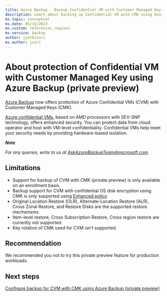```yaml
---
title: Azure Backup - Backup Confidential VM with Customer Managed Key using Azure Backup CMK overview (preview) 
description: Learn about backing up Confidential VM with CMK using Azure Backup.
ms.topic: conceptual
ms.date: 05/15/2023
ms.custom: references_regions
ms.service: backup
author: jyothisuri
ms.author: jsuri
---
```


# About protection of Confidential VM with Customer Managed Key using Azure Backup (private preview)

[Azure Backup](https://learn.microsoft.com/en-us/azure/backup/backup-overview) now offers protection of Azure Confidential VMs (CVM) with Customer Managed Keys (CMK).

[Azure confidential VMs](https://learn.microsoft.com/en-us/azure/virtual-machines/dcasv5-dcadsv5-series), based on AMD processors with SEV-SNP technology, offers enhanced security. You can protect data from cloud operator and host with VM-level confidentiality. Confidential VMs help meet your security needs by providing hardware-based isolation.

***Note***

*For any queries, write to us at [AskAzureBackupTeam@microsoft.com](mailto:AskAzureBackupTeam@microsoft.com).*

## Limitations

- Support for backup of CVM with CMK (private preview) is only available on an enrollment basis.
- Backup support for CVM with confidential OS disk encryption using CMK is only supported using [Enhanced policy](https://learn.microsoft.com/en-us/azure/backup/backup-azure-vms-enhanced-policy?tabs=azure-portal).
- Original Location Restore (OLR), Alternate-Location Restore (ALR), Cross Zonal Restore, and Restore Disks are the supported restore mechanisms.
- Item-level restore, Cross Subscription Restore, Cross region restore are currently not supported.
- Key rotation of CMK used for CVM isn't supported.

## Recommendation

We recommended you not to try this private preview feature for production workloads.

## Next steps

[Configure backup for CVM with CMK  using Azure Backup (private preview)](https://github.com/MicrosoftDocs/Backup-Confidential-VMs-with-CMK/blob/main/articles/backup-confidential-vm-with-customer-managed-key-configure-backup.md)
